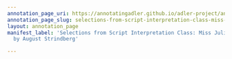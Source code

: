 ```yaml
---
annotation_page_uri: https://annotatingadler.github.io/adler-project/annotations/selections-from-script-interpretation-class-miss-julie-and-the-father-by-august-strindberg-canvas-1-audience-interactions-.json
annotation_page_slug: selections-from-script-interpretation-class-miss-julie-and-the-father-by-august-strindberg-canvas-1-audience-interactions-
layout: annotation_page
manifest_label: 'Selections from Script Interpretation Class: Miss Julie and The Father
  by August Strindberg'

---
```

